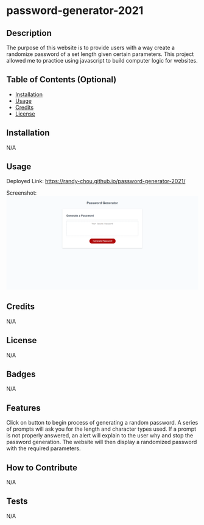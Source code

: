 # password-generator-2021
## Description
The purpose of this website is to provide users with a way create a randomize password of a set length given certain parameters. This project allowed me to practice using javascript to build computer logic for websites.
## Table of Contents (Optional)
- [Installation](#installation)
- [Usage](#usage)
- [Credits](#credits)
- [License](#license)
## Installation
N/A
## Usage
Deployed Link: https://randy-chou.github.io/password-generator-2021/

Screenshot:
![The Password Generator application displays a red button to "Generate Password".](.\assets\images\password-generator-screenshot.png)
## Credits
N/A
## License
N/A
## Badges
N/A
## Features
Click on button to begin process of generating a random password. A series of prompts will ask you for the length and character types used. If a prompt is not properly answered, an alert will explain to the user why and stop the password generation. The website will then display a randomized password with the required parameters.
## How to Contribute
N/A
## Tests
N/A
